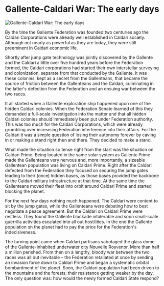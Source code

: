 # Gallente-Caldari War: The early days

![Gallente-Caldari War: The early days](images/gcwar.jpg)

By the time the Gallente Federation was founded two centuries ago the Caldari
Corporations were already well established in Caldari society. Although not
nearly as powerful as they are today, they were still preeminent in Caldari
economic life.

Shortly after jump gate technology was jointly discovered by the Gallente and
the Caldari a little over five hundred years before the Federation formed, the
Caldari corporations had started their own interstellar surveying and
colonization, separate from that conducted by the Gallente. It was these
colonies, kept as a secret from the Gallenteans, that became the source of
friction between the Gallenteans and the Caldari, culminating in the latter's
defection from the Federation and an ensuing war between the two races.

It all started when a Gallente exploration ship happened upon one of the hidden
Caldari colonies. When the Federation Senate learned of this they demanded a
full-scale investigation into the matter and that all hidden Caldari colonies
should immediately been put under Federation authority. This was too much for
the Caldari Corporations, which were already grumbling over increasing
Federation interference into their affairs. For the Caldari it was a simple
question of losing their autonomy forever by caving in or making a stand right
then and there. They decided to make a stand.

What made the situation so tense right from the start was the situation on
Caldari Prime. Being located in the same solar system as Gallente Prime made the
Gallenteans very nervous and, more importantly, a sizeable Gallentean population
was living on Caldari Prime. Right after the Caldari defected from the
Federation they focused on securing the jump gates leading to their (once)
hidden bases, as those bases provided the backbone to the Caldari military
infrastructure at that time. At the same time the Gallenteans moved their fleet
into orbit around Caldari Prime and started blocking the planet.

For the next few days nothing much happened. The Caldari were content to sit by
the jump gates, while the Gallenteans were debating how to best negotiate a
peace agreement. But the Caldari on Caldari Prime were restless. They found the
Gallente blockade intolerable and soon small-scale guerrilla activities
escalated into all out hostilities. In the end the Gallente population on the
planet had to pay the price for the Federation's indecisiveness.

The turning point came when Caldari partisans sabotaged the glass dome of the
Gallente-inhabited underwater city Nouvelle Rouvenor. More than half a million
perished. From then on a lengthy, bloody war between the two races was all but
inevitable – the Federation retaliated at once by sending an invasion force down
to Caldari Prime and began a systematic orbital bombardment of the planet. Soon,
the Caldari population had been driven to the mountains and the forests; their
resistance getting weaker by the day. The only question was: how would the newly
formed Caldari State respond?
